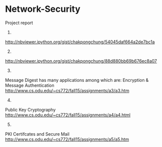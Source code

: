 # Network-Security

Project report 

1.
http://nbviewer.ipython.org/gist/chakpongchung/54045daf664a2de7bc1a

2.
http://nbviewer.ipython.org/gist/chakpongchung/88d880bb69b676ec8a07

3.
Message Digest   has many applications among which are:  Encryption & Message Authentication
http://www.cs.odu.edu/~cs772/fall15/assignments/a3/a3.htm

4.
Public Key Cryptography
http://www.cs.odu.edu/~cs772/fall15/assignments/a4/a4.html


5.

PKI Certifcates and Secure Mail  
http://www.cs.odu.edu/~cs772/fall15/assignments/a5/a5.htm
